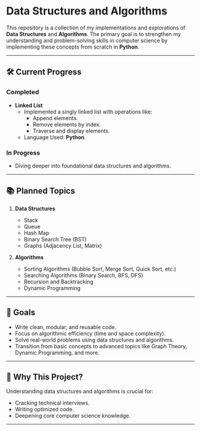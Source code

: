 # Data Structures and Algorithms

This repository is a collection of my implementations and explorations of **Data Structures** and **Algorithms**. The primary goal is to strengthen my understanding and problem-solving skills in computer science by implementing these concepts from scratch in **Python**.

---

## 🛠 Current Progress

### Completed
- **Linked List**
  - Implemented a singly linked list with operations like:
    - Append elements.
    - Remove elements by index.
    - Traverse and display elements.
  - Language Used: **Python**.

### In Progress
- Diving deeper into foundational data structures and algorithms.

---

## 📚 Planned Topics
1. **Data Structures**
   - Stack
   - Queue
   - Hash Map
   - Binary Search Tree (BST)
   - Graphs (Adjacency List, Matrix)

2. **Algorithms**
   - Sorting Algorithms (Bubble Sort, Merge Sort, Quick Sort, etc.)
   - Searching Algorithms (Binary Search, BFS, DFS)
   - Recursion and Backtracking
   - Dynamic Programming

---

## 🚀 Goals
- Write clean, modular, and reusable code.
- Focus on algorithmic efficiency (time and space complexity).
- Solve real-world problems using data structures and algorithms.
- Transition from basic concepts to advanced topics like Graph Theory, Dynamic Programming, and more.

---

## 🌟 Why This Project?
Understanding data structures and algorithms is crucial for:
- Cracking technical interviews.
- Writing optimized code.
- Deepening core computer science knowledge.

---
